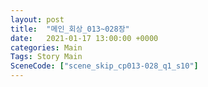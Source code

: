 ```yaml
---
layout: post
title:  "메인_회상_013~028장"
date:   2021-01-17 13:00:00 +0000
categories: Main
Tags: Story Main
SceneCode: ["scene_skip_cp013-028_q1_s10"]
---
```

